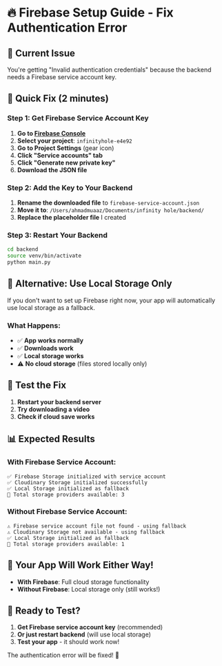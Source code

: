 # 🔥 Firebase Setup Guide - Fix Authentication Error

## 🚨 **Current Issue**
You're getting "Invalid authentication credentials" because the backend needs a Firebase service account key.

## 🎯 **Quick Fix (2 minutes)**

### **Step 1: Get Firebase Service Account Key**

1. **Go to [Firebase Console](https://console.firebase.google.com/)**
2. **Select your project**: `infinityhole-e4e92`
3. **Go to Project Settings** (gear icon)
4. **Click "Service accounts" tab**
5. **Click "Generate new private key"**
6. **Download the JSON file**

### **Step 2: Add the Key to Your Backend**

1. **Rename the downloaded file** to `firebase-service-account.json`
2. **Move it to**: `/Users/ahmadmuaaz/Documents/infinity hole/backend/`
3. **Replace the placeholder file** I created

### **Step 3: Restart Your Backend**

```bash
cd backend
source venv/bin/activate
python main.py
```

## 🎯 **Alternative: Use Local Storage Only**

If you don't want to set up Firebase right now, your app will automatically use local storage as a fallback.

### **What Happens:**
- ✅ **App works normally**
- ✅ **Downloads work**
- ✅ **Local storage works**
- ⚠️ **No cloud storage** (files stored locally only)

## 🚀 **Test the Fix**

1. **Restart your backend server**
2. **Try downloading a video**
3. **Check if cloud save works**

## 📊 **Expected Results**

### **With Firebase Service Account:**
```
✅ Firebase Storage initialized with service account
✅ Cloudinary Storage initialized successfully
✅ Local Storage initialized as fallback
🎯 Total storage providers available: 3
```

### **Without Firebase Service Account:**
```
⚠️ Firebase service account file not found - using fallback
⚠️ Cloudinary Storage not available - using fallback
✅ Local Storage initialized as fallback
🎯 Total storage providers available: 1
```

## 🎯 **Your App Will Work Either Way!**

- **With Firebase**: Full cloud storage functionality
- **Without Firebase**: Local storage only (still works!)

## 🚀 **Ready to Test?**

1. **Get Firebase service account key** (recommended)
2. **Or just restart backend** (will use local storage)
3. **Test your app** - it should work now!

The authentication error will be fixed! 🎉

